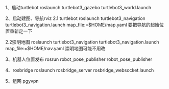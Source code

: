 1、启动turtlebot
roslaunch turtlebot3_gazebo turtlebot3_world.launch

2、启动建图、导航rviz
2.1 turtlebot
roslaunch turtlebot3_navigation turtlebot3_navigation.launch map_file:=$HOME/map.yaml
要把导航的起始位置重新定一下

2.2崇明地图
roslaunch turtlebot3_navigation turtlebot3_navigation.launch map_file:=$HOME/nav.yaml
崇明地图可能不用改

3、机器人位置发布
rosrun robot_pose_publisher robot_pose_publisher

4、rosbridge
roslaunch rosbridge_server rosbridge_websocket.launch

5、组网
pgyvpn

